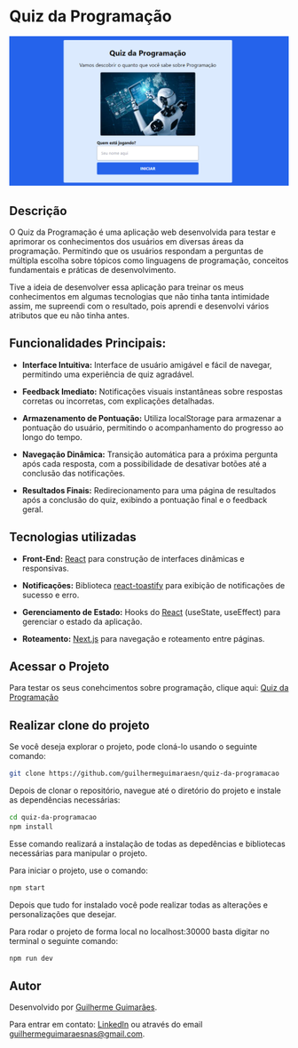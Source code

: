 # Quiz da Programação
![Quiz da Programação](./.github/tela1.png) 

## Descrição
O Quiz da Programação é uma aplicação web desenvolvida para testar e aprimorar os conhecimentos dos usuários em diversas áreas da programação. Permitindo que os usuários respondam a perguntas de múltipla escolha sobre tópicos como linguagens de programação, conceitos fundamentais e práticas de desenvolvimento.

Tive a ideia de desenvolver essa aplicação para treinar os meus conhecimentos em algumas tecnologias que não tinha tanta intimidade assim, me supreendi com o resultado, pois aprendi e desenvolvi vários atributos que eu não tinha antes.

## Funcionalidades Principais:
- **Interface Intuitiva:** Interface de usuário amigável e fácil de navegar, permitindo uma experiência de quiz agradável.

- **Feedback Imediato:** Notificações visuais instantâneas sobre respostas corretas ou incorretas, com explicações detalhadas.

- **Armazenamento de Pontuação:** Utiliza localStorage para armazenar a pontuação do usuário, permitindo o acompanhamento do progresso ao longo do tempo.

- **Navegação Dinâmica:** Transição automática para a próxima pergunta após cada resposta, com a possibilidade de desativar botões até a conclusão das notificações.

- **Resultados Finais:** Redirecionamento para uma página de resultados após a conclusão do quiz, exibindo a pontuação final e o feedback geral.

## Tecnologias utilizadas

- **Front-End:** [React](https://react.dev/learn) para construção de interfaces dinâmicas e responsivas.

- **Notificações:** Biblioteca [react-toastify](https://www.npmjs.com/package/react-toastify) para exibição de notificações de sucesso e erro.

- **Gerenciamento de Estado:** Hooks do [React](https://react.dev/learn) (useState, useEffect) para gerenciar o estado da aplicação.

- **Roteamento:** [Next.js](https://nextjs.org/docs) para navegação e roteamento entre páginas.

## Acessar o Projeto
Para testar os seus conehcimentos sobre programação, clique aqui: [Quiz da Programação](https://quiz-da-programacao.vercel.app/)

## Realizar clone do projeto
Se você deseja explorar o projeto, pode cloná-lo usando o seguinte comando:

```bash
git clone https://github.com/guilhermeguimaraesn/quiz-da-programacao  
```
Depois de clonar o repositório, navegue até o diretório do projeto e instale as dependências necessárias:

```bash
cd quiz-da-programacao
npm install

```
Esse comando realizará a instalação de todas as depedências e bibliotecas necessárias para manipular o projeto.

Para iniciar o projeto, use o comando:

```bash
npm start
```

Depois que tudo for instalado você pode realizar todas as alterações e personalizações que desejar.

Para rodar o projeto de forma local no localhost:30000 basta digitar no terminal o seguinte comando: 

```bash
npm run dev
```

## Autor
Desenvolvido por [Guilherme Guimarães](https://github.com/guilhermeguimaraesn).

Para entrar em contato: [LinkedIn](https://www.linkedin.com/in/guilhermegn/) ou através do email [guilhermeguimaraesnas@gmail.com]().
